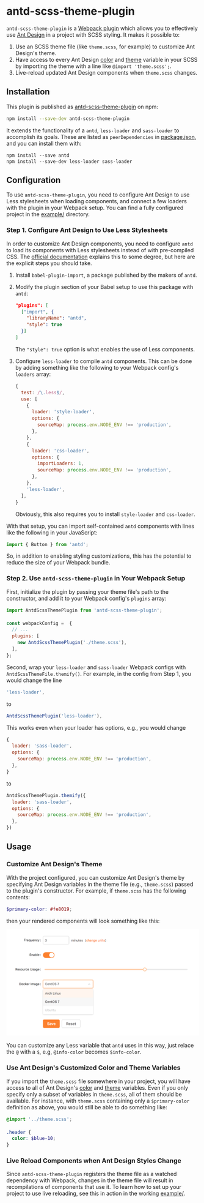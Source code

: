 # antd-scss-theme-plugin

`antd-scss-theme-plugin` is a [Webpack plugin](https://webpack.js.org/concepts/plugins/) which allows you to effectively use [Ant Design](https://ant.design/) in a project with SCSS styling.
It makes it possible to:

1. Use an SCSS theme file (like `theme.scss`, for example) to customize Ant Design's theme.
2. Have access to every Ant Design [color](https://github.com/ant-design/ant-design/blob/master/components/style/color/colors.less) and [theme](https://github.com/ant-design/ant-design/blob/master/components/style/themes/default.less) variable in your SCSS by importing the theme with a line like `@import 'theme.scss';`.
3. Live-reload updated Ant Design components when `theme.scss` changes.


## Installation

This plugin is published as [antd-scss-theme-plugin]() on npm:

```bash
npm install --save-dev antd-scss-theme-plugin
```

It extends the functionality of a `antd`, `less-loader` and `sass-loader` to accomplish its goals.
These are listed as `peerDependencies` in [package.json](package.json), and you can install them with:

```
npm install --save antd
npm install --save-dev less-loader sass-loader
```


## Configuration

To use `antd-scss-theme-plugin`, you need to configure Ant Design to use Less stylesheets when loading components, and connect a few loaders with the plugin in your Webpack setup.
You can find a fully configured project in the [example/](example/) directory.


### Step 1. Configure Ant Design to Use Less Stylesheets

In order to customize Ant Design components, you need to configure `antd` to load its components with Less stylesheets instead of with pre-compiled CSS.
The [official documentation](https://ant.design/docs/react/customize-theme) explains this to some degree, but here are the explicit steps you should take.

1. Install `babel-plugin-import`, a package published by the makers of `antd`.
2. Modify the plugin section of your Babel setup to use this package with `antd`:

    ```json
    "plugins": [
      ["import", {
        "libraryName": "antd",
        "style": true
      }]
    ]
    ```

    The `"style": true` option is what enables the use of Less components.
3. Configure `less-loader` to compile `antd` components.
    This can be done by adding something like the following to your Webpack config's `loaders` array:

    ```javascript
    {
      test: /\.less$/,
      use: [
        {
          loader: 'style-loader',
          options: {
            sourceMap: process.env.NODE_ENV !== 'production',
          },
        },
        {
          loader: 'css-loader',
          options: {
            importLoaders: 1,
            sourceMap: process.env.NODE_ENV !== 'production',
          },
        },
        'less-loader',
      ],
    }
    ```

    Obviously, this also requires you to install `style-loader` and `css-loader`.

With that setup, you can import self-contained `antd` components with lines like  the following in your JavaScript:

```javascript
import { Button } from 'antd';
```

So, in addition to enabling styling customizations, this has the potential to reduce the size of your Webpack bundle.


### Step 2. Use `antd-scss-theme-plugin` in Your Webpack Setup

First, initialize the plugin by passing your theme file's path to the constructor, and add it to your Webpack config's `plugins` array:

```javascript
import AntdScssThemePlugin from 'antd-scss-theme-plugin';

const webpackConfig =  {
  // ...
  plugins: [
    new AntdScssThemePlugin('./theme.scss'),
  ],
};
```

Second, wrap your `less-loader` and `sass-loader` Webpack configs with `AntdScssThemeFile.themify()`.
For example, in the config from Step 1, you would change the line

```javascript
'less-loader',
```

to

```javascript
AntdScssThemePlugin('less-loader'),
```

This works even when your loader has options, e.g., you would change

```javascript
{
  loader: 'sass-loader',
  options: {
    sourceMap: process.env.NODE_ENV !== 'production',
  },
}
```

to

```javascript
AntdScssThemePlugin.themify({
  loader: 'sass-loader',
  options: {
    sourceMap: process.env.NODE_ENV !== 'production',
  },
})
```


## Usage

### Customize Ant Design's Theme

With the project configured, you can customize Ant Design's theme by specifying Ant Design variables in the theme file (e.g., `theme.scss`) passed to the plugin's constructor.
For example, if `theme.scss` has the following contents:

```scss
$primary-color: #fe8019;
```

then your rendered components will look something like this:

![Components with Primary Color #fe8019](resources/orange-sample.png)

You can customize any Less variable that `antd` uses in this way, just relace the `@` with a `$`, e.g, `@info-color` becomes `$info-color`.


### Use Ant Design's Customized Color and Theme Variables

If you import the `theme.scss` file somewhere in your project, you will have access to all of Ant Design's [color](https://github.com/ant-design/ant-design/blob/master/components/style/color/colors.less) and [theme](https://github.com/ant-design/ant-design/blob/master/components/style/themes/default.less) variables.
Even if you only specify only a subset of variables in `theme.scss`, all of them should be available.
For instance, with `theme.scss` containing only a `$primary-color` definition as above, you would still be able to do something like:

```scss
@import '../theme.scss';

.header {
  color: $blue-10;
}
```


### Live Reload Components when Ant Design Styles Change

Since `antd-scss-theme-plugin` registers the theme file as a watched dependency with Webpack, changes in the theme file will result in recompilations of components that use it.
To learn how to set up your project to use live reloading, see this in action in the working [example/](example/).

